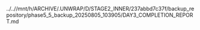 ../..//mnt/h/ARCHIVE/.UNWRAP/D/STAGE2_INNER/237abbd7c37f/backup_repository/phase5_5_backup_20250805_103905/DAY3_COMPLETION_REPORT.md